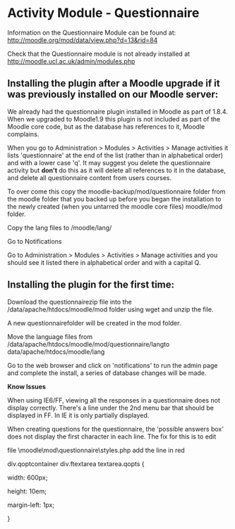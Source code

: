 # Activity Module - Questionnaire

Information on the Questionnaire Module can be found at: <http://moodle.org/mod/data/view.php?d=13&rid=84>

Check that the Questionnaire module is not already installed at <http://moodle.ucl.ac.uk/admin/modules.php>

## Installing the plugin after a Moodle upgrade if it was previously installed on our Moodle server:

We already had the questionnaire plugin installed in Moodle as part of 1.8.4. When we upgraded to Moodle1.9 this plugin is not included as part of the Moodle core code, but as the database has references to it, Moodle complains.

When you go to Administration &gt; Modules &gt; Activities &gt; Manage activities it lists 'questionnaire' at the end of the list (rather than in alphabetical order) and with a lower case 'q'. It may suggest you delete the questionnaire activity but **don't** do this as it will delete all references to it in the database, and delete all questionnaire content from users courses.

To over come this copy the moodle-backup/mod/questionnaire folder from the moodle folder that you backed up before you began the installation to the newly created (when you untarred the moodle core files) moodle/mod folder.

Copy the lang files to /moodle/lang/

Go to Notifications

Go to Administration &gt; Modules &gt; Activities &gt; Manage activities and you should see it listed there in alphabetical order and with a capital Q.

## Installing the plugin for the first time:

Download the questionnairezip file into the /data/apache/htdocs/moodle/mod folder using wget and unzip the file.

A new questionnairefolder will be created in the mod folder.

Move the language files from /data/apache/htdocs/moodle/mod/questionnaire/langto data/apache/htdocs/moodle/lang

Go to the web browser and click on 'notifications' to run the admin page and complete the install, a series of database changes will be made.

**Know Issues**

When using IE6/FF, viewing all the responses in a questionnaire does not display correctly. There's a line under the 2nd menu bar that should be displayed in FF. In IE it is only partially displayed.

When creating questions for the questionnaire, the 'possible answers box' does not display the first character in each line. The fix for this is to edit

file \\moodle\\mod\\questionnaire\\styles.php add the line in red

div.qoptcontainer div.ftextarea textarea.qopts {

width: 600px;

height: 10em;

margin-left: 1px;

}
